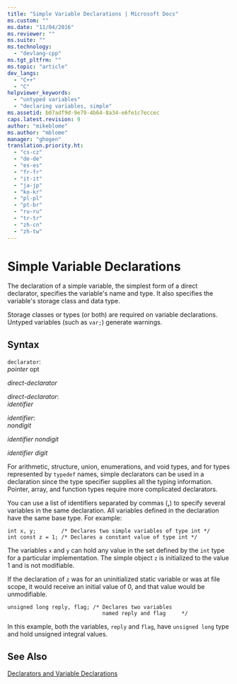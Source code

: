```yaml
---
title: "Simple Variable Declarations | Microsoft Docs"
ms.custom: ""
ms.date: "11/04/2016"
ms.reviewer: ""
ms.suite: ""
ms.technology: 
  - "devlang-cpp"
ms.tgt_pltfrm: ""
ms.topic: "article"
dev_langs: 
  - "C++"
  - "C"
helpviewer_keywords: 
  - "untyped variables"
  - "declaring variables, simple"
ms.assetid: b07adf9d-9e79-4b64-8a34-e6fe1c7eccec
caps.latest.revision: 9
author: "mikeblome"
ms.author: "mblome"
manager: "ghogen"
translation.priority.ht: 
  - "cs-cz"
  - "de-de"
  - "es-es"
  - "fr-fr"
  - "it-it"
  - "ja-jp"
  - "ko-kr"
  - "pl-pl"
  - "pt-br"
  - "ru-ru"
  - "tr-tr"
  - "zh-cn"
  - "zh-tw"
---
```

# Simple Variable Declarations
The declaration of a simple variable, the simplest form of a direct declarator, specifies the variable's name and type. It also specifies the variable's storage class and data type.  
  
 Storage classes or types (or both) are required on variable declarations. Untyped variables (such as `var;`) generate warnings.  
  
## Syntax  
 `declarator`:  
 *pointer* opt  
  
 *direct-declarator*  
  
 *direct-declarator*:  
 *identifier*  
  
 *identifier*:  
 *nondigit*  
  
 *identifier nondigit*  
  
 *identifier digit*  
  
 For arithmetic, structure, union, enumerations, and void types, and for types represented by `typedef` names, simple declarators can be used in a declaration since the type specifier supplies all the typing information. Pointer, array, and function types require more complicated declarators.  
  
 You can use a list of identifiers separated by commas (**,**) to specify several variables in the same declaration. All variables defined in the declaration have the same base type. For example:  
  
```  
int x, y;        /* Declares two simple variables of type int */  
int const z = 1; /* Declares a constant value of type int */  
```  
  
 The variables `x` and `y` can hold any value in the set defined by the `int` type for a particular implementation. The simple object `z` is initialized to the value 1 and is not modifiable.  
  
 If the declaration of `z` was for an uninitialized static variable or was at file scope, it would receive an initial value of 0, and that value would be unmodifiable.  
  
```  
unsigned long reply, flag; /* Declares two variables  
                              named reply and flag     */  
```  
  
 In this example, both the variables, `reply` and `flag`, have `unsigned long` type and hold unsigned integral values.  
  
## See Also  
 [Declarators and Variable Declarations](../c-language/declarators-and-variable-declarations.md)